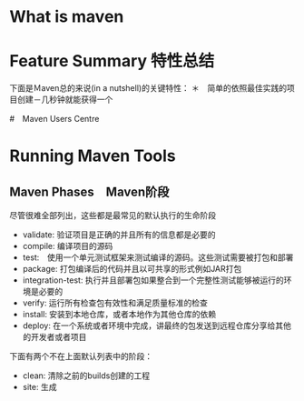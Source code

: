 # What is maven

# Feature Summary 特性总结
下面是Ｍaven总的来说(in a nutshell)的关键特性：
＊　简单的依照最佳实践的项目创建－几秒钟就能获得一个


#　Maven Users Centre

# Running Maven Tools
## Maven Phases　Maven阶段
尽管很难全部列出，这些都是最常见的默认执行的生命阶段
* validate: 验证项目是正确的并且所有的信息都是必要的
* compile: 编译项目的源码
*  test:　使用一个单元测试框架来测试编译的源码。这些测试需要被打包和部署
* package: 打包编译后的代码并且以可共享的形式例如JAR打包 
* integration-test: 执行并且部署包如果整合到一个完整性测试能够被运行的环境是必要的
* verify: 运行所有检查包有效性和满足质量标准的检查
* install: 安装到本地仓库，或者本地作为其他仓库的依赖
* deploy: 在一个系统或者环境中完成，讲最终的包发送到远程仓库分享给其他的开发者或者项目

下面有两个不在上面默认列表中的阶段：
* clean: 清除之前的builds创建的工程
* site: 生成